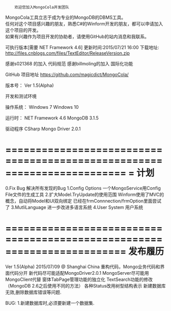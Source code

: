         欢迎您加入MongoCola开发团队    
       
MongoCola工具立志于成为专业的MongoDB的DBMS工具。     
任何对这个项目感兴趣的朋友，熟悉C#的Winform开发的朋友，都可以申请加入这个项目的开发。	 
如果有兴趣作为项目开发的协助者，请使用GitHub的站内消息和我联系。  

可执行版本[需要 NET Framework 4.6] 更新时间:2015/07/21 16:00
下载地址:  <http://files.cnblogs.com/files/TextEditor/ReleaseVersion.zip>
  
 
感谢s021368   的加入  代码规范
感谢billmoling的加入  国际化功能
  
GitHub 项目地址 <https://github.com/magicdict/MongoCola/>

版本号：
Ver 1.5(Alpha)

开发和测试环境

操作系统：
Windows 7
Windows 10

运行时：
NET Framework 4.6
MongoDB 3.1.5

驱动程序
CSharp Mongo Driver 2.0.1

========================================================================
=  计划
========================================================================
0.Fix Bug
	解决所有发现的Bug 
1.Config Options
	一个MongoService用Config File文件的生成工具 
2.扩大Model.TryUpdate的使用范围
	Winform使用了MVC的概念，自动将Model和UI双向绑定
	已经在frmConnnection/frmOption里面尝试了
3.MutliLanguage
	进一步改进多语言系统
4.User System
	用户系统

========================================================================
发布履历
========================================================================
Ver 1.5(Alpha)  2015/07/09 @ Shanghai China
重构代码，Mongo业务代码和界面代码分开
新代码尽可能适配MongoDriver2.0.1
MongoServer尽可能用MongoClient代替
窗体TabPage管理功能的独立化
TextSearch功能的修改（MongoDB 2.6之后使用不同的方法）
各种Status改用树型结构表示
新建数据库无效,删除数据库错误等问题.

BUG:
1.新建数据库时,必须要新建一个数据集.

